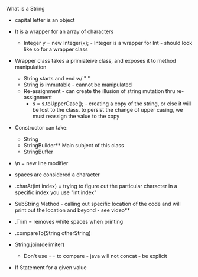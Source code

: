 What is a String

* capital letter is an object
* It is a wrapper for an array of characters
	* Integer y = new Integer(x);  - Integer is a wrapper for Int - should look like so for a wrapper class
* Wrapper class takes a primiateive class, and exposes it to method manipulation
	* String starts and end w/ " "
	* String is immutable - cannot be manipulated
	* Re-assignment - can create the illusion of string mutation thru re-assignment
		* s = s.toUpperCase(); - creating a copy of the string, or else it will be lost to the class. to persist the change of upper casing, we must reassign the value to the copy
* Constructor can take: 
	* String
	* StringBuilder** Main subject of this class 
	* StringBuffer

* \n = new line modifier
* spaces are considered a character
* .charAt(int index) = trying to figure out the particular character in a specific index you use "int index"

* SubString Method - calling out specific location of the code and will print out the location and beyond - see video**

* .Trim = removes white spaces when printing
* .compareTo(String otherString)      
* String.join(delimiter) 
	* Don't use == to compare - java will not concat - be explicit 
* If Statement for a given value